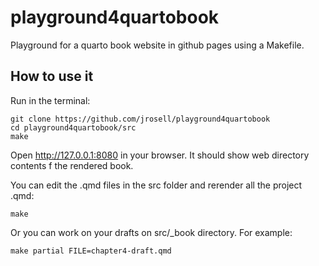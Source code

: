 # playground4quartobook

Playground for a quarto book website in github pages using a Makefile.

## How to use it

Run in the terminal:

```
git clone https://github.com/jrosell/playground4quartobook
cd playground4quartobook/src
make
```

Open http://127.0.0.1:8080 in your browser. It should show web directory contents f the rendered book.

You can edit the .qmd files in the src folder and rerender all the project .qmd:

```
make
```

Or you can work on your drafts on src/_book directory. For example:

```
make partial FILE=chapter4-draft.qmd
```

